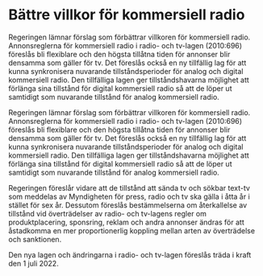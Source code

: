 # Bättre villkor för kommersiell radio

Regeringen lämnar förslag som förbättrar villkoren för kommersiell radio. Annonsreglerna för kommersiell radio i radio- och tv-lagen (2010:696) föreslås bli flexiblare och den högsta tillåtna tiden för annonser blir densamma som gäller för tv. Det föreslås också en ny tillfällig lag för att
kunna synkronisera nuvarande tillståndsperioder för analog och digital kommersiell radio. Den tillfälliga lagen ger tillståndshavarna möjlighet att förlänga sina tillstånd för digital kommersiell radio så att de löper ut samtidigt som nuvarande tillstånd för analog kommersiell radio.

Regeringen lämnar förslag som förbättrar villkoren för kommersiell radio. Annonsreglerna för kommersiell radio i radio- och tv-lagen (2010:696) föreslås bli flexiblare och den högsta tillåtna tiden för annonser blir densamma som gäller för tv. Det föreslås också en ny tillfällig lag för att
kunna synkronisera nuvarande tillståndsperioder för analog och digital kommersiell radio. Den tillfälliga lagen ger tillståndshavarna möjlighet att förlänga sina tillstånd för digital kommersiell radio så att de löper ut samtidigt som nuvarande tillstånd för analog kommersiell radio.

Regeringen föreslår vidare att de tillstånd att sända tv och sökbar text-tv
som meddelas av Myndigheten för press, radio och tv ska gälla i åtta år i
stället för sex år. Dessutom föreslås bestämmelserna om återkallelse av
tillstånd vid överträdelser av radio- och tv-lagens regler om produktplacering, sponsring, reklam och andra annonser ändras för att åstadkomma en mer proportionerlig koppling mellan arten av överträdelse och sanktionen.

Den nya lagen och ändringarna i radio- och tv-lagen föreslås träda i kraft
den 1 juli 2022.
